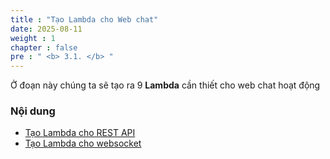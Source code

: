 ```yaml
---
title : "Tạo Lambda cho Web chat"
date: 2025-08-11
weight : 1 
chapter : false
pre : " <b> 3.1. </b> "
---
```


Ở đoạn này chúng ta sẽ tạo ra 9 **Lambda** cần thiết cho web chat hoạt động
### Nội dung
  - [Tạo Lambda cho REST API](3.1.1-RESTAPI/)
  - [Tạo Lambda cho websocket](3.1.2-websocket/)